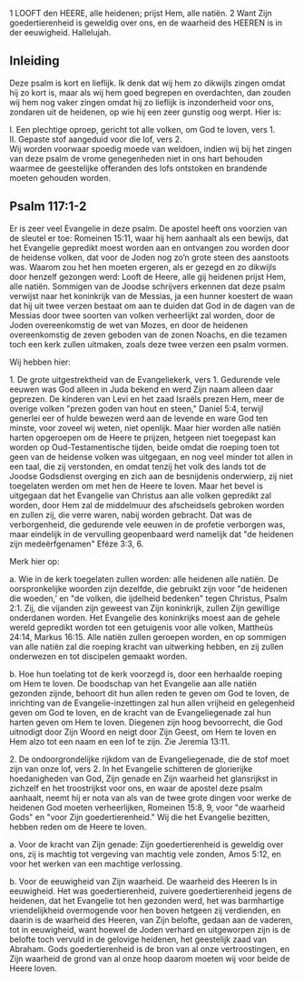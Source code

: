 1 LOOFT den HEERE, alle heidenen; prijst Hem, alle natiën.
2 Want Zijn goedertierenheid is geweldig over ons, en de waarheid des HEEREN is in der eeuwigheid. Hallelujah.

## Inleiding

Deze psalm is kort en lieflijk. Ik denk dat wij hem zo dikwijls zingen omdat hij zo kort is, maar als wij hem goed begrepen en overdachten, dan zouden wij hem nog vaker zingen omdat hij zo lieflijk is inzonderheid voor ons, zondaren uit de heidenen, op wie hij een zeer gunstig oog werpt. Hier is:

I. Een plechtige oproep, gericht tot alle volken, om God te loven, vers 1.  
II. Gepaste stof aangeduid voor die lof, vers 2.  
Wij worden voorwaar spoedig moede van weldoen, indien wij bij het zingen van deze psalm de vrome genegenheden niet in ons hart behouden waarmee de geestelijke offeranden des lofs ontstoken en brandende moeten gehouden worden.

## Psalm 117:1-2 
Er is zeer veel Evangelie in deze psalm. De apostel heeft ons voorzien van de sleutel er toe: Romeinen 15:11, waar hij hem aanhaalt als een bewijs, dat het Evangelie gepredikt moest worden aan en ontvangen zou worden door de heidense volken, dat voor de Joden nog zo’n grote steen des aanstoots was. Waarom zou het hen moeten ergeren, als er gezegd en zo dikwijls door henzelf gezongen werd: Looft de Heere, alle gij heidenen prijst Hem, alle natiën. Sommigen van de Joodse schrijvers erkennen dat deze psalm verwijst naar het koninkrijk van de Messias, ja een hunner koestert de waan dat hij uit twee verzen bestaat om aan te duiden dat God in de dagen van de Messias door twee soorten van volken verheerlijkt zal worden, door de Joden overeenkomstig de wet van Mozes, en door de heidenen overeenkomstig de zeven geboden van de zonen Noachs, en die tezamen toch een kerk zullen uitmaken, zoals deze twee verzen een psalm vormen. 

Wij hebben hier:

1\. De grote uitgestrektheid van de Evangeliekerk, vers 1. Gedurende vele eeuwen was God alleen in Juda bekend en werd Zijn naam alleen daar geprezen. De kinderen van Levi en het zaad Israëls prezen Hem, meer de overige volken "prezen goden van hout en steen," Daniel 5:4, terwijl generlei eer of hulde bewezen werd aan de levende en ware God ten minste, voor zoveel wij weten, niet openlijk. Maar hier worden alle natiën harten opgeroepen om de Heere te prijzen, hetgeen niet toegepast kan worden op Oud-Testamentische tijden, beide omdat die roeping toen tot geen van de heidense volken was uitgegaan, en nog veel minder tot allen in een taal, die zij verstonden, en omdat tenzij het volk des lands tot de Joodse Godsdienst overging en zich aan de besnijdenis onderwierp, zij niet toegelaten werden om met hen de Heere te loven. Maar het bevel is uitgegaan dat het Evangelie van Christus aan alle volken gepredikt zal worden, door Hem zal de middelmuur des afscheidsels gebroken worden en zullen zij, die verre waren, nabij worden gebracht. Dat was de verborgenheid, die gedurende vele eeuwen in de profetie verborgen was, maar eindelijk in de vervulling geopenbaard werd namelijk dat "de heidenen zijn medeërfgenamen" Eféze 3:3, 6. 

Merk hier op: 

a. Wie in de kerk toegelaten zullen worden: alle heidenen alle natiën. De oorspronkelijke woorden zijn dezelfde, die gebruikt zijn voor "de heidenen die woeden,’ en "de volken, die ijdelheid bedenken" tegen Christus, Psalm 2:1. Zij, die vijanden zijn geweest van Zijn koninkrijk, zullen Zijn gewillige onderdanen worden. Het Evangelie des koninkrijks moest aan de gehele wereld gepredikt worden tot een getuigenis voor alle volken, Mattheüs 24:14, Markus 16:15. Alle natiën zullen geroepen worden, en op sommigen van alle natiën zal die roeping kracht van uitwerking hebben, en zij zullen onderwezen en tot discipelen gemaakt worden.

b. Hoe hun toelating tot de kerk voorzegd is, door een herhaalde roeping om Hem te loven. De boodschap van het Evangelie aan alle natiën gezonden zijnde, behoort dit hun allen reden te geven om God te loven, de inrichting van de Evangelie-inzettingen zal hun allen vrijheid en gelegenheid geven om God te loven, en de kracht van de Evangeliegenade zal hun harten geven om Hem te loven. Diegenen zijn hoog bevoorrecht, die God uitnodigt door Zijn Woord en neigt door Zijn Geest, om Hem te loven en Hem alzo tot een naam en een lof te zijn. Zie Jeremia 13:11. 

2\. De ondoorgrondelijke rijkdom van de Evangeliegenade, die de stof moet zijn van onze lof, vers 2. In het Evangelie schitteren de glorierijke hoedanigheden van God, Zijn genade en Zijn waarheid het glansrijkst in zichzelf en het troostrijkst voor ons, en waar de apostel deze psalm aanhaalt, neemt hij er nota van als van de twee grote dingen voor werke de heidenen God moeten verheerlijken, Romeinen 15:8, 9, voor "de waarheid Gods" en "voor Zijn goedertierenheid." Wij die het Evangelie bezitten, hebben reden om de Heere te loven.

a. Voor de kracht van Zijn genade: Zijn goedertierenheid is geweldig over ons, zij is machtig tot vergeving van machtig vele zonden, Amos 5:12, en voor het werken van een machtige verlossing.

b. Voor de eeuwigheid van Zijn waarheid. De waarheid des Heeren Is in eeuwigheid. Het was goedertierenheid, zuivere goedertierenheid jegens de heidenen, dat het Evangelie tot hen gezonden werd, het was barmhartige vriendelijkheid overmogende voor hen boven hetgeen zij verdienden, en daarin is de waarheid des Heeren, van Zijn belofte, gedaan aan de vaderen, tot in eeuwigheid, want hoewel de Joden verhard en uitgeworpen zijn is de belofte toch vervuld in de gelovige heidenen, het geestelijk zaad van Abraham. Gods goedertierenheid is de bron van al onze vertroostingen, en Zijn waarheid de grond van al onze hoop daarom moeten wij voor beide de Heere loven.
